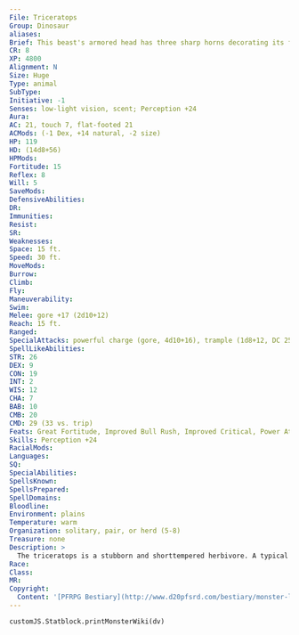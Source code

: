 ```yaml
---
File: Triceratops
Group: Dinosaur
aliases: 
Brief: This beast's armored head has three sharp horns decorating its face and a large round crest angling back over its neck from its skull.
CR: 8
XP: 4800
Alignment: N
Size: Huge
Type: animal
SubType: 
Initiative: -1
Senses: low-light vision, scent; Perception +24
Aura: 
AC: 21, touch 7, flat-footed 21
ACMods: (-1 Dex, +14 natural, -2 size)
HP: 119
HD: (14d8+56)
HPMods: 
Fortitude: 15
Reflex: 8
Will: 5
SaveMods: 
DefensiveAbilities: 
DR: 
Immunities: 
Resist: 
SR: 
Weaknesses: 
Space: 15 ft.
Speed: 30 ft.
MoveMods: 
Burrow: 
Climb: 
Fly: 
Maneuverability: 
Swim: 
Melee: gore +17 (2d10+12)
Reach: 15 ft.
Ranged: 
SpecialAttacks: powerful charge (gore, 4d10+16), trample (1d8+12, DC 25)
SpellLikeAbilities: 
STR: 26
DEX: 9
CON: 19
INT: 2
WIS: 12
CHA: 7
BAB: 10
CMB: 20
CMD: 29 (33 vs. trip)
Feats: Great Fortitude, Improved Bull Rush, Improved Critical, Power Attack, Run, Skill Focus (Perception), Weapon Focus (gore)
Skills: Perception +24
RacialMods: 
Languages: 
SQ: 
SpecialAbilities: 
SpellsKnown: 
SpellsPrepared: 
SpellDomains: 
Bloodline: 
Environment: plains
Temperature: warm
Organization: solitary, pair, or herd (5-8)
Treasure: none
Description: >
  The triceratops is a stubborn and shorttempered herbivore. A typical triceratops is 30 feet long and weighs 20,000 pounds. Triceratops Companions Starting Statistics: Size Medium; Speed 30 ft.; AC +6 natural armor; Attack gore (1d8); Ability Scores Str 10, Dex 13, Con 11, Int 2, Wis 12, Cha 7. 7th-Level Advancement: Size Large, AC +3 natural armor; Attack gore (2d6); Ability Scores Str +8, Dex -2, Con +4; Special Qualities powerful charge.
Race: 
Class: 
MR: 
Copyright:
  Content: '[PFRPG Bestiary](http://www.d20pfsrd.com/bestiary/monster-listings/animals/dinosaur/triceratops)'
---
```

```dataviewjs
customJS.Statblock.printMonsterWiki(dv)
```
